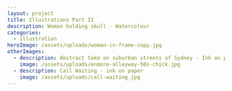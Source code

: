 ```yaml
---
layout: project
title: Illustrations Part II
description: Woman holding skull - Watercolour
categories:
  - illustration
heroImage: /assets/uploads/woman-in-frame-copy.jpg
otherImages:
  - description: Abstract take on suburban streets of Sydney - Ink on paper
    image: /assets/uploads/enmore-alleyway-50s-chick.jpg
  - description: Call Waiting - ink on paper
    image: /assets/uploads/call-waiting.jpg
---
```

